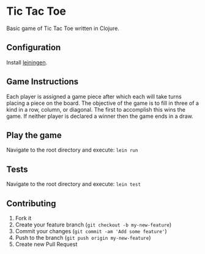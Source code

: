 # Tic Tac Toe
Basic game of Tic Tac Toe written in Clojure.
## Configuration
Install [leiningen](http://leiningen.org/).
## Game Instructions
Each player is assigned a game piece after which each will take turns placing a piece on the board. The objective of the game is to fill in three of a kind in a row, column, or diagonal. The first to accomplish this wins the game. If neither player is declared a winner then the game ends in a draw.
## Play the game
Navigate to the root directory and execute: `lein run`
## Tests
Navigate to the root directory and execute: `lein test`
## Contributing
1. Fork it
2. Create your feature branch (`git checkout -b my-new-feature`)
3. Commit your changes (`git commit -am 'Add some feature'`)
4. Push to the branch (`git push origin my-new-feature`)
5. Create new Pull Request

